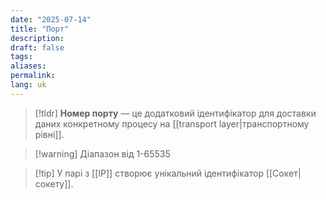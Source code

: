 ```yaml
---
date: "2025-07-14"
title: "Порт"
description: 
draft: false
tags: 
aliases: 
permalink: 
lang: uk
---
```


> [!tldr]
> **Номер порту** — це додатковий ідентифікатор для доставки даних конкретному процесу на [[transport layer|транспортному рівні]].

> [!warning] Діапазон від 1-65535

> [!tip] У парі з [[IP]] створює унікальний ідентифікатор [[Сокет|сокету]].
